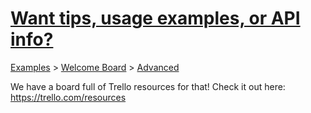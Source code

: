 # [Want tips, usage examples, or API info?](https://trello.com/c/d18dplPl/17-want-tips-usage-examples-or-api-info)

[Examples](../../README.md) > [Welcome Board](../README.md) > [Advanced](README.md)



We have a board full of Trello resources for that! Check it out here: https://trello.com/resources


